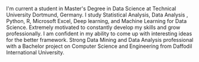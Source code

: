 I'm current a student in Master's Degree in Data Science at Technical University Dortmund, Germany. I study Statistical Analysis, Data Analysis , Python, R, Microsoft Excel, Deep learning, and Machine Learning for Data Science. Extremely motivated to constantly develop my skills and grow professionally. I am confident in my ability to come up with interesting ideas for the better framework. Strong Data Mining and Data Analysis professional with a Bachelor project on Computer Science and Engineering from Daffodil International University.

<!---
shimul1725/shimul1725 is a ✨ special ✨ repository because its `README.md` (this file) appears on your GitHub profile.
You can click the Preview link to take a look at your changes.
--->
